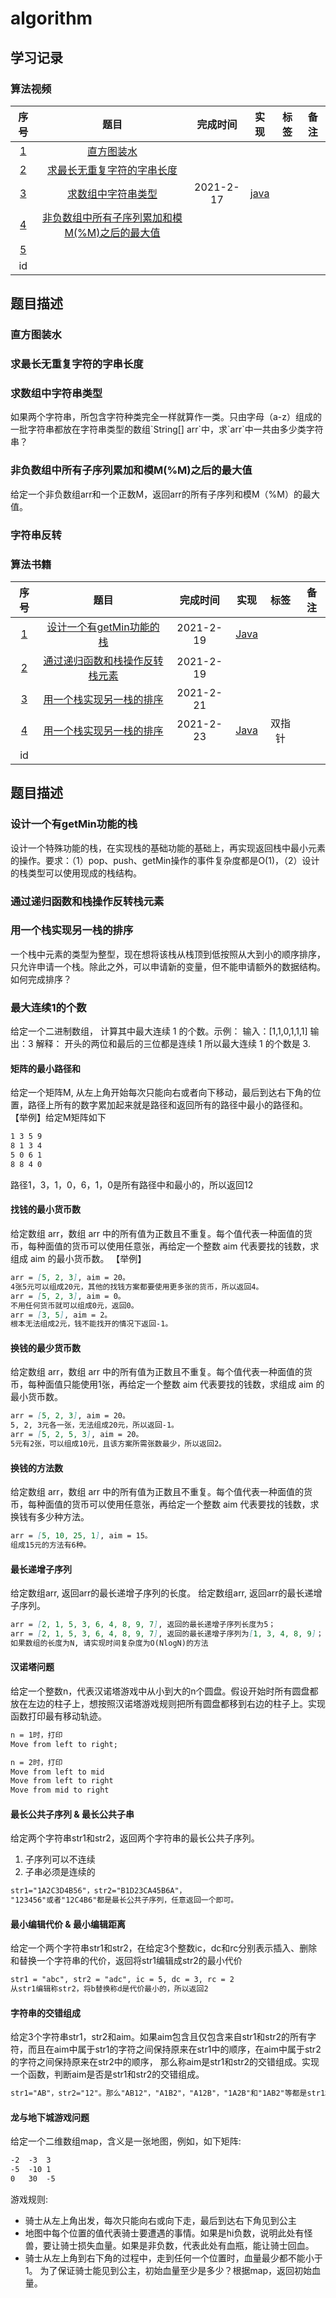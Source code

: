 # algorithm

## 学习记录

### 算法视频

|   序号  |  题目  | 完成时间 | 实现 | 标签 | 备注 |
| :----: | :----: | :----: | :----: | :----: | :----: |
|   [1](#2.1)   | [直方图装水](https://www.bilibili.com/video/BV1bV411t7sb?t=2&p=2) |  |
|   [2](#2.2)   | [求最长无重复字符的字串长度](https://www.bilibili.com/video/BV1bV411t7sb?p=13)      |      |  |  |
|   [3](#2.3)   | [求数组中字符串类型](https://www.bilibili.com/video/BV1bV411t7sb?p=14)      |   2021-2-17  | [java](https://github.com/iteratorscode/algorithm/blob/main/src/main/java/q3/Solution.java) |  |
|   [4](#2.4)  |  [非负数组中所有子序列累加和模M(%M)之后的最大值](https://www.bilibili.com/video/BV1bV411t7sb?p=15)   |   |  |  |
|   [5](#2.5)  |     |   |  |  |
|    id  |     |   |  |  |


<h2 id="2">题目描述</h2>

<h3 id="2.1">直方图装水</h3>

<h3 id="2.2">求最长无重复字符的字串长度</h3>

<h3 id="2.3">求数组中字符串类型</h3>
如果两个字符串，所包含字符种类完全一样就算作一类。只由字母（a-z）组成的一批字符串都放在字符串类型的数组`String[] arr`中，求`arr`中一共由多少类字符串？

<h3 id="2.4">非负数组中所有子序列累加和模M(%M)之后的最大值</h3>
给定一个非负数组arr和一个正数M，返回arr的所有子序列和模M（%M）的最大值。

<h3 id="2.5">字符串反转</h3>

### 算法书籍

|   序号  |  题目  | 完成时间 | 实现 | 标签 | 备注 |
| :----: | :----: | :----: | :----: | :----: | :----: |
|    [1](#3.1)  |  [设计一个有getMin功能的栈](#3.1)   | 2021-2-19  | [Java](https://github.com/iteratorscode/algorithm/blob/main/src/main/java/book/q1/Solution.java) |  |
|    [2](#3.2) |   [通过递归函数和栈操作反转栈元素](#3.2)  | 2021-2-19 |  |  |
|    [3](#3.3) |   [用一个栈实现另一栈的排序](#3.3)  | 2021-2-21 |  |  |
|    [4](#3.4) |   [用一个栈实现另一栈的排序](#3.4)  | 2021-2-23 | [Java]() | 双指针 |
|    id  |     |   |  |  |

<h2 id="3">题目描述</h2>

<h3 id="3.1">设计一个有getMin功能的栈</h3>
设计一个特殊功能的栈，在实现栈的基础功能的基础上，再实现返回栈中最小元素的操作。要求：（1）pop、push、getMin操作的事件复杂度都是O(1)，（2）设计的栈类型可以使用现成的栈结构。

<h3 id="3.2">通过递归函数和栈操作反转栈元素</h3>

<h3 id="3.3">用一个栈实现另一栈的排序</h3>
一个栈中元素的类型为整型，现在想将该栈从栈顶到低按照从大到小的顺序排序，只允许申请一个栈。除此之外，可以申请新的变量，但不能申请额外的数据结构。如何完成排序？

<h3 id="3.4">最大连续1的个数</h3>
给定一个二进制数组， 计算其中最大连续 1 的个数。示例：
输入：[1,1,0,1,1,1]
输出：3
解释：
开头的两位和最后的三位都是连续 1
所以最大连续 1 的个数是 3.

#### 矩阵的最小路径和
给定一个矩阵M, 从左上角开始每次只能向右或者向下移动，最后到达右下角的位置，路径上所有的数字累加起来就是路径和返回所有的路径中最小的路径和。
【举例】给定M矩阵如下
```markdown
1 3 5 9
8 1 3 4
5 0 6 1
8 8 4 0
```
路径1，3，1，0，6，1，0是所有路径中和最小的，所以返回12

#### 找钱的最小货币数
给定数组 arr，数组 arr 中的所有值为正数且不重复。每个值代表一种面值的货币，每种面值的货币可以使用任意张，再给定一个整数 aim 代表要找的钱数，求组成 aim 的最小货币数。
【举例】
```markdown
arr = [5, 2, 3], aim = 20。
4张5元可以组成20元，其他的找钱方案都要使用更多张的货币，所以返回4。
arr = [5, 2, 3], aim = 0。
不用任何货币就可以组成0元，返回0。
arr = [3, 5], aim = 2。
根本无法组成2元，钱不能找开的情况下返回-1。
```

#### 换钱的最少货币数
给定数组 arr，数组 arr 中的所有值为正数且不重复。每个值代表一种面值的货币，每种面值只能使用1张，再给定一个整数 aim 代表要找的钱数，求组成 aim 的最小货币数。
```markdown
arr = [5, 2, 3], aim = 20。
5, 2, 3元各一张，无法组成20元，所以返回-1。
arr = [5, 2, 5, 3], aim = 20。
5元有2张，可以组成10元，且该方案所需张数最少，所以返回2。
```

#### 换钱的方法数
给定数组 arr，数组 arr 中的所有值为正数且不重复。每个值代表一种面值的货币，每种面值的货币可以使用任意张，再给定一个整数 aim 代表要找的钱数，求换钱有多少种方法。
```markdown
arr = [5, 10, 25, 1], aim = 15。
组成15元的方法有6种。
```

#### 最长递增子序列
给定数组arr, 返回arr的最长递增子序列的长度。
给定数组arr, 返回arr的最长递增子序列。
```markdown
arr = [2, 1, 5, 3, 6, 4, 8, 9, 7], 返回的最长递增子序列长度为5；
arr = [2, 1, 5, 3, 6, 4, 8, 9, 7], 返回的最长递增子序列为[1, 3, 4, 8, 9]；
如果数组的长度为N, 请实现时间复杂度为O(NlogN)的方法
```

#### 汉诺塔问题
给定一个整数n，代表汉诺塔游戏中从小到大的n个圆盘。假设开始时所有圆盘都放在左边的柱子上，想按照汉诺塔游戏规则把所有圆盘都移到右边的柱子上。实现函数打印最有移动轨迹。
```markdown
n = 1时，打印
Move from left to right;

n = 2时，打印
Move from left to mid
Move from left to right
Move from mid to right

```

#### 最长公共子序列 & 最长公共子串
给定两个字符串str1和str2，返回两个字符串的最长公共子序列。
1. 子序列可以不连续
2. 子串必须是连续的
```markdown
str1="1A2C3D4B56"，str2="B1D23CA45B6A"，
"123456"或者"12C4B6"都是最长公共子序列，任意返回一个即可。
```

#### 最小编辑代价 & 最小编辑距离
给定一个两个字符串str1和str2，在给定3个整数ic，dc和rc分别表示插入、删除和替换一个字符串的代价，返回将str1编辑成str2的最小代价
```markdown
str1 = "abc", str2 = "adc", ic = 5, dc = 3, rc = 2
从str1编辑称str2，将b替换称d是代价最小的，所以返回2
```

#### 字符串的交错组成
给定3个字符串str1，str2和aim。如果aim包含且仅包含来自str1和str2的所有字符，而且在aim中属于str1的字符之间保持原来在str1中的顺序，在aim中属于str2的字符之间保持原来在str2中的顺序，
那么称aim是str1和str2的交错组成。实现一个函数，判断aim是否是str1和str2的交错组成。

```markdown
str1="AB"，str2="12"。那么"AB12"，"A1B2"，"A12B"，"1A2B"和"1AB2"等都是str1和str2的交错组成。
```

#### 龙与地下城游戏问题
给定一个二维数组map，含义是一张地图，例如，如下矩阵:
```markdown
-2  -3  3
-5  -10 1
0   30  -5
```
游戏规则:

- 骑士从左上角出发，每次只能向右或向下走，最后到达右下角见到公主
- 地图中每个位置的值代表骑士要遭遇的事情。如果是hi负数，说明此处有怪兽，要让骑士损失血量。如果是非负数，代表此处有血瓶，能让骑士回血。
- 骑士从左上角到右下角的过程中，走到任何一个位置时，血量最少都不能小于1。
为了保证骑士能见到公主，初始血量至少是多少？根据map，返回初始血量。

